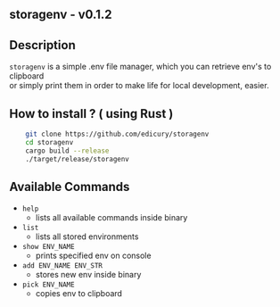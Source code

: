## storagenv - v0.1.2

## Description
`storagenv` is a simple .env file manager, which you can retrieve env's to clipboard \
or simply print them in order to make life for local development, easier.

## How to install ? ( using Rust )

```sh
    git clone https://github.com/edicury/storagenv
    cd storagenv
    cargo build --release
    ./target/release/storagenv
```


## Available Commands

- `help`
    - lists all available commands inside binary
- `list`
    - lists all stored environments
- `show ENV_NAME`
    - prints specified env on console
- `add ENV_NAME ENV_STR`
    - stores new env inside binary
- `pick ENV_NAME`
    - copies env to clipboard